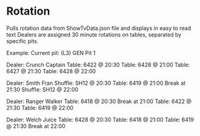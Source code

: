 # Rotation
Pulls rotation data from ShowTvData.json file and displays in easy to read text
Dealers are assigned 30 minute rotations on tables, separated by specific pits.

Example:
Current pit: (L3) GEN Pit 1

Dealer: Crunch Captain
Table: 6422 @ 20:30
Table: 6428 @ 21:00
Table: 6427 @ 21:30
Table: 6428 @ 22:00

Dealer: Smith Fran
Shuffle: SH12 @ 20:30
Table: 6419 @ 21:00
Break at 21:30
Shuffle: SH12 @ 22:00

Dealer: Ranger Walker
Table: 6418 @ 20:30
Break at 21:00
Table: 6422 @ 21:30
Table: 6419 @ 22:00

Dealer: Welch Juice
Table: 6428 @ 20:30
Table: 6418 @ 21:00
Table: 6419 @ 21:30
Break at 22:00


